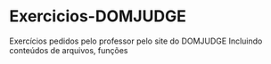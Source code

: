 # Exercicios-DOMJUDGE
Exercícios pedidos pelo professor pelo site do DOMJUDGE
Incluindo conteúdos de arquivos, funções
